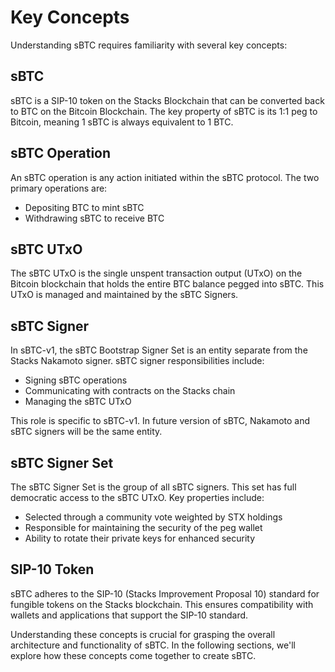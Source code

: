 # Key Concepts

Understanding sBTC requires familiarity with several key concepts:

## sBTC

sBTC is a SIP-10 token on the Stacks Blockchain that can be converted back to BTC on the Bitcoin Blockchain. The key property of sBTC is its 1:1 peg to Bitcoin, meaning 1 sBTC is always equivalent to 1 BTC.

## sBTC Operation

An sBTC operation is any action initiated within the sBTC protocol. The two primary operations are:

- Depositing BTC to mint sBTC
- Withdrawing sBTC to receive BTC

## sBTC UTxO

The sBTC UTxO is the single unspent transaction output (UTxO) on the Bitcoin blockchain that holds the entire BTC balance pegged into sBTC. This UTxO is managed and maintained by the sBTC Signers.

## sBTC Signer

In sBTC-v1, the sBTC Bootstrap Signer Set is an entity separate from the Stacks Nakamoto signer. sBTC signer responsibilities include:

- Signing sBTC operations
- Communicating with contracts on the Stacks chain
- Managing the sBTC UTxO

This role is specific to sBTC-v1. In future version of sBTC, Nakamoto and sBTC signers will be the same entity.

## sBTC Signer Set

The sBTC Signer Set is the group of all sBTC signers. This set has full democratic access to the sBTC UTxO. Key properties include:

- Selected through a community vote weighted by STX holdings
- Responsible for maintaining the security of the peg wallet
- Ability to rotate their private keys for enhanced security

## SIP-10 Token

sBTC adheres to the SIP-10 (Stacks Improvement Proposal 10) standard for fungible tokens on the Stacks blockchain. This ensures compatibility with wallets and applications that support the SIP-10 standard.

Understanding these concepts is crucial for grasping the overall architecture and functionality of sBTC. In the following sections, we'll explore how these concepts come together to create sBTC.
